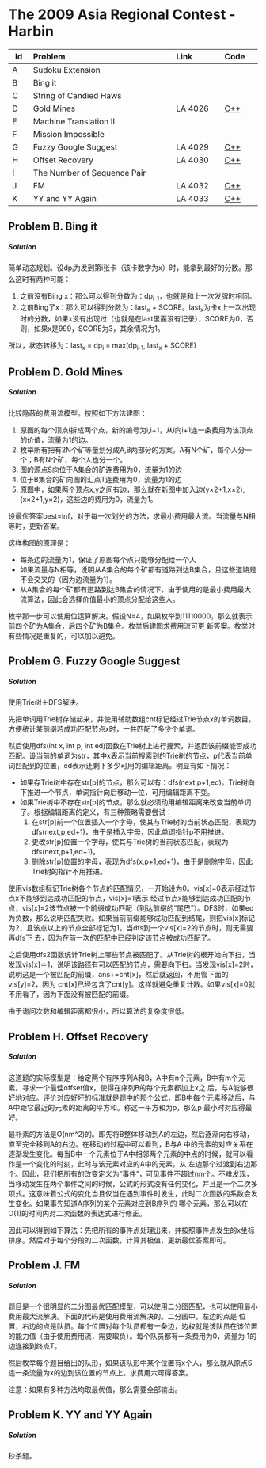 # The 2009 Asia Regional Contest - Harbin

<table>
<thead>
<th width='40px' align='center'>Id</th>
<th width='500px' align='left'>Problem</th>
<th width='130px' align='left'>Link</th>
<th width='80px' align='left'>Code</th>
</thead>
<tbody>
<tr><td>A</td>   <td>Sudoku Extension</td>   <td></td>   <td></td>   </tr>
<tr><td>B</td>   <td>Bing it</td>   <td></td>   <td></td>   </tr>
<tr><td>C</td>   <td>String of Candied Haws</td>   <td></td>   <td></td>   </tr>
<tr><td>D</td>   <td>Gold Mines</td>   <td>LA 4026</td>   <td><a href='la4766.cpp'>C++</a></td>   </tr>
<tr><td>E</td>   <td>Machine Translation II</td>   <td></td>   <td></td>   </tr>
<tr><td>F</td>   <td>Mission Impossible</td>   <td></td>   <td></td>   </tr>
<tr><td>G</td>   <td>Fuzzy Google Suggest</td>   <td>LA 4029</td>   <td><a href='la4769.cpp'>C++</a></td>   </tr>
<tr><td>H</td>   <td>Offset Recovery</td>   <td>LA 4030</td>   <td><a href='la4770.cpp'>C++</a></td>   </tr>
<tr><td>I</td>   <td>The Number of Sequence Pair</td>   <td></td>   <td></td>   </tr>
<tr><td>J</td>   <td>FM</td>   <td>LA 4032</td>   <td><a href='la4772.cpp'>C++</a></td>   </tr>
<tr><td>K</td>   <td>YY and YY Again</td>   <td>LA 4033</td>   <td><a href='la4773.cpp'>C++</a></td>   </tr>
</tbody>
</table>

## Problem B. Bing it
##### Solution
简单动态规划。设dp<sub>i</sub>为发到第i张卡（该卡数字为x）时，能拿到最好的分数。那么这时有两种可能：

1. 之前没有Bing x：那么可以得到分数为：dp<sub>i-1</sub>，也就是和上一次发牌时相同。
2. 之前Bing了x：那么可以得到分数为：last<sub>x</sub> + SCORE。last<sub>x</sub>为卡x上一次出现时的分数，如果x没有出现过（也就是在last里面没有记录），SCORE为0，否则，如果x是999，SCORE为3，其余情况为1。

所以，状态转移为：last<sub>x</sub> = dp<sub>i</sub> = max(dp<sub>i-1</sub>, last<sub>x</sub> + SCORE)




## Problem D. Gold Mines
##### Solution

比较隐蔽的费用流模型。按照如下方法建图：

1. 原图的每个顶点i拆成两个点，新的编号为i,i+1，从i向i+1连一条费用为该顶点的价值，流量为1的边。
2. 枚举所有把有2N个矿等量划分成A,B两部分的方案。A有N个矿，每个人分一个；B有N个矿，每个人也分一个。
3. 图的源点S向位于A集合的矿连费用为0，流量为1的边
4. 位于B集合的矿向图的汇点T连费用为0，流量为1的边
5. 原图中，如果两个顶点x,y之间有边，那么就在新图中加入边(y×2+1,x×2),(x×2+1,y×2)，这些边的费用为0，流量为1。 

设最优答案best=inf，对于每一次划分的方法，求最小费用最大流。当流量与N相等时，更新答案。

这样构图的原理是：

* 每条边的流量为1，保证了原图每个点只能够分配给一个人
* 如果流量与N相等，说明从A集合的每个矿都有道路到达B集合，且这些道路是不会交叉的（因为边流量为1）。
* 从A集合的每个矿都有道路到达B集合的情况下，由于使用的是最小费用最大流算法，因此会选择价值最小的顶点分配给这些人。 

枚举那一步可以使用位运算解决。假设N=4，如果枚举到11110000，那么就表示前四个矿为A集合，后四个矿为B集合。枚举后建图求费用流可更 新答案。枚举时有些情况是重复的，可以加以避免。 




## Problem G. Fuzzy Google Suggest
##### Solution


使用Trie树＋DFS解决。

先把单词用Trie树存储起来，并使用辅助数组cnt标记经过Trie节点x的单词数目，方便统计某前缀若成功匹配节点x时，一共匹配了多少个单词。

然后使用dfs(int x, int p, int ed)函数在Trie树上进行搜索，并返回该前缀能否成功匹配。设当前的单词为str，其中x表示当前搜索到的Trie树的节点，p代表当前单词匹配到的位置，ed表示还剩下多少可用的编辑距离。明显有如下情况：

* 如果存Trie树中存在str[p]的节点，那么可以有：dfs(next,p+1,ed)。Trie树向下推进一个节点，单词指针向后移动一位，可用编辑距离不变。
* 如果Trie树中不存在str[p]的节点，那么就必须动用编辑距离来改变当前单词了。根据编辑距离的定义，有三种策略需要尝试： 
  1. 在str[p]前一个位置插入一个字母，使其与Trie树的当前状态匹配，表现为dfs(next,p,ed+1)，由于是插入字母，因此单词指针p不用推进。
  2. 更改str[p]位置一个字母，使其与Trie树的当前状态匹配，表现为dfs(next,p+1,ed+1)。
  3. 删除str[p]位置的字母，表现为dfs(x,p+1,ed+1)，由于是删除字母，因此Trie树的指针不用推进。 

使用vis数组标记Trie树各个节点的匹配情况，一开始设为0。vis[x]=0表示经过节点x不能够到达成功匹配的节点，vis[x]=1表示 经过节点x能够到达成功匹配的节点，vis[x]=2该节点被一个前缀成功匹配（到达前缀的“尾巴”）。DFS时，如果ed为负数，那么说明匹配失败。如果当前前缀能够成功匹配到结尾，则把vis[x]标记为2，且该点以上的节点全部标记为1。当dfs到一个vis[x]=2的节点时，则无需要再dfs下 去，因为在前一次的匹配中已经判定该节点被成功匹配了。

之后使用dfs2函数统计Trie树上哪些节点被匹配了。从Trie树的根开始向下扫，当发现vis[x]＝1，说明该路径有可以匹配的节点，需要向下扫。当发现vis[x]=2时，说明这是一个被匹配的前缀，ans+=cnt[x]，然后就返回，不用管下面的vis[y]=2，因为 cnt[x]已经包含了cnt[y]。这样就避免重复计数。如果vis[x]=0就不用看了，因为下面没有被匹配的前缀。

由于询问次数和编辑距离都很小，所以算法的复杂度很低。 


## Problem H. Offset Recovery

##### Solution

这道题的实际模型是：给定两个有序序列A和B，A中有n个元素，B中有m个元素。寻求一个最佳offset值x，使得在序列B的每个元素都加上x之 后，与A能够很好地对应。评价对应好坏的标准就是题中的那个公式，即B中每个元素移动后，与A中距它最近的元素的距离的平方和。称这一平方和为p，那么p 最小时对应得最好。

最朴素的方法是O(nm^2)的。即先将B整体移动到A的左边，然后逐渐向右移动，直至完全移到A的右边。在移动的过程中可以看到，B与A 中的元素的对应关系在逐渐发生变化。每当B中一个元素位于A中相邻两个元素的中点的时候，就可以看作是一个变化的时刻，此时与该元素对应的A中的元素，从 左边那个过渡到右边那个。因此，我们把所有的改变定义为“事件”，可见事件不超过nm个。不难发现，当移动发生在两个事件之间的时候，公式的形式没有任何变化，并且是一个二次多项式。这意味着公式的变化当且仅当在遇到事件时发生，此时二次函数的系数会发生变化。如果事先知道A序列的某个元素对应到B序列的 哪个元素，那么可以在O(1)的时间内对二次函数的表达式进行修正。

因此可以得到如下算法：先把所有的事件点处理出来，并按照事件点发生的x坐标排序。然后对于每个分段的二次函数，计算其极值，更新最优答案即可。 



## Problem J. FM

##### Solution
题目是一个很明显的二分图最优匹配模型，可以使用二分图匹配，也可以使用最小费用最大流解决。下面的代码是使用费用流解决的。二分图中，左边的点是 位置，右边的点是队员。每个位置对每个队员都有一条边，边权就是该队员在该位置的能力值（由于使用费用流，需要取负）。每个队员都有一条费用为0，流量为 1的边连接到终点T。

然后枚举每个题目给出的队形，如果该队形中某个位置有x个人，那么就从原点S连一条流量为x的边到该位置的节点上。求费用六可得答案。

注意：如果有多种方法均取最优值，那么需要全部输出。 



## Problem K. YY and YY Again
##### Solution
秒杀题。 





